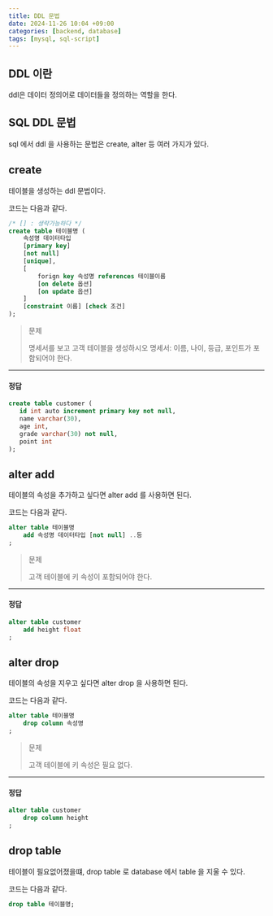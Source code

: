 ```yaml
---
title: DDL 문법
date: 2024-11-26 10:04 +09:00
categories: [backend, database]
tags: [mysql, sql-script]
---
```


## DDL 이란
ddl은 데이터 정의어로 데이터들을 정의하는 역할을 한다.

## SQL DDL 문법
  sql 에서 ddl 을 사용하는 문법은 create, alter 등 여러 가지가 있다.  

## create
테이블을 생성하는 ddl 문법이다.

코드는 다음과 같다.
```sql
/* [] : 생략가능하다 */
create table 테이블명 (
    속성명 데이터타입
    [primary key]
    [not null]
    [unique],
    [
        forign key 속성명 references 테이블이름
        [on delete 옵션]
        [on update 옵션]
    ]
    [constraint 이름] [check 조건]
);
```
> 문제
> 
> 명세서를 보고 고객 테이블을 생성하시오
> 명세서: 이름, 나이, 등급, 포인트가 포함되어야 한다.
> 
---
#### 정답
```sql
create table customer (
   id int auto increment primary key not null,
   name varchar(30),
   age int,
   grade varchar(30) not null,
   point int
);
```

## alter add
테이블의 속성을 추가하고 싶다면 alter add 를 사용하면 된다.

코드는 다음과 같다.
```sql
alter table 테이블명
    add 속성명 데이터타입 [not null] ..등
;
```

> 문제
> 
> 고객 테이블에 키 속성이 포함되어야 한다.
> 
---
#### 정답
```sql
alter table customer 
    add height float
;
```

## alter drop
테이블의 속성을 지우고 싶다면 alter drop 을 사용하면 된다.

코드는 다음과 같다.
```sql
alter table 테이블명
    drop column 속성명
;
```

> 문제
> 
> 고객 테이블에 키 속성은 필요 없다.
> 
---
#### 정답
```sql
alter table customer
    drop column height
;
```

## drop table
테이블이 필요없어졌을떄, drop table 로 database 에서 table 을 지울 수 있다.

코드는 다음과 같다.
```sql
drop table 테이블명;
```
